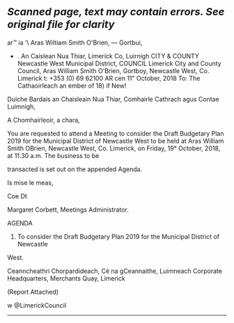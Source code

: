 *<small>Scanned page, text may contain errors. See original file for clarity</small>*  
=

ar™ ia ‘\ Aras Wiltiam Smith O'Brien,
— Gortbui,
* . An Caislean Nua Thiar,
Limerick Co, Luirnigh
CITY & COUNTY Newcastle West Municipal District,
COUNCIL Limerick City and County Council,
Aras William Smith O'Brien,
Gortboy,
Newcastle West,
Co. Limerick
t: +353 (0) 69 62100
AR cen
11" October, 2018
To: The Cathaoirleach an ember of 18) if New!

Duiche Bardais an Chaisleain Nua Thiar,
Comhairle Cathrach agus Contae Luimnigh,

A Chomhairleoir, a chara,

You are requested to attend a Meeting to consider the Draft Budgetary Plan 2019 for the
Municipal District of Newcastle West to be held at Aras William Smith OBrien, Newcastle
West, Co. Limerick, on Friday, 19° October, 2018, at 11.30 a.m. The business to be

transacted is set out on the appended Agenda.

Is mise le meas,

Coe Dt

Margaret Corbett,
Meetings Administrator.

AGENDA

1. To consider the Draft Budgetary Plan 2019 for the Municipal District of Newcastle

West.

Ceanncheathri Chorpardideach, Cé na gCeannaithe, Luimneach
Corporate Headquarters, Merchants Quay, Limerick

(Report Attached)

w @LimerickCouncil

---
